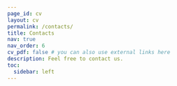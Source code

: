 ```yaml
---
page_id: cv
layout: cv
permalink: /contacts/
title: Contacts
nav: true
nav_order: 6
cv_pdf: false # you can also use external links here
description: Feel free to contact us.
toc:
  sidebar: left
---
```

